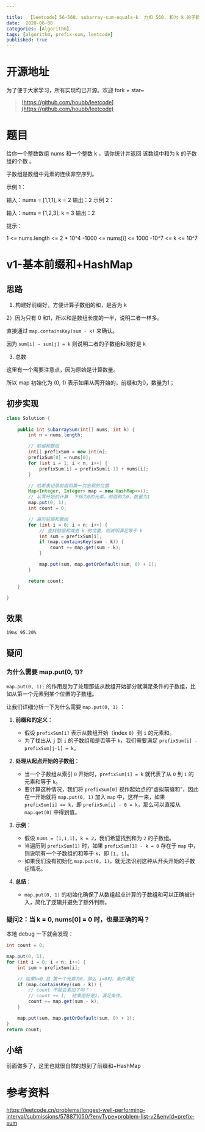 ```yaml
---

title:  【leetcode】56-560. subarray-sum-equals-k  力扣 560. 和为 k 的子数组  前缀和+HashMap
date:  2020-06-08
categories: [Algorithm]
tags: [algorithm, prefix-sum, leetcode]
published: true
---
```


# 开源地址

为了便于大家学习，所有实现均已开源。欢迎 fork + star~

> [https://github.com/houbb/leetcode](https://github.com/houbb/leetcode)

# 题目

给你一个整数数组 nums 和一个整数 k ，请你统计并返回 该数组中和为 k 的子数组的个数 。

子数组是数组中元素的连续非空序列。

示例 1：

输入：nums = [1,1,1], k = 2
输出：2
示例 2：

输入：nums = [1,2,3], k = 3
输出：2
 

提示：

1 <= nums.length <= 2 * 10^4
-1000 <= nums[i] <= 1000
-10^7 <= k <= 10^7

# v1-基本前缀和+HashMap

## 思路

1) 构建好前缀好，方便计算子数组的和，是否为 k

2）因为只有 0 和1，所以和是数组长度的一半，说明二者一样多。

直接通过 `map.containsKey(sum - k)` 来确认。

因为 `sum[i] - sum[j] = k` 则说明二者的子数组和刚好是 k

3) 总数

这里有一个需要注意点，因为原始是计算数量。

所以 map 初始化为 (0, 1) 表示如果从两开始的，前缀和为0，数量为1；

## 初步实现

```java
class Solution {
    
    public int subarraySum(int[] nums, int k) {
        int n = nums.length;

        // 前缀和数组
        int[] prefixSum = new int[n];
        prefixSum[0] = nums[0];
        for (int i = 1; i < n; i++) {
            prefixSum[i] = prefixSum[i-1] + nums[i];
        }

        // 哈希表记录前缀和第一次出现的位置
        Map<Integer, Integer> map = new HashMap<>();
        // 从零开始的计算  下标为0的元素，前缀和为0，数量为1
        map.put(0, 1);
        int count = 0;

        // 遍历前缀和数组
        for (int i = 0; i < n; i++) {
            // 查找前缀和减去 k 的位置，则说明满足等于 k
            int sum = prefixSum[i];
            if (map.containsKey(sum - k)) {
                count += map.get(sum - k);
            }

            map.put(sum, map.getOrDefault(sum, 0) + 1);
        }

        return count;
    }

}
```

## 效果

```
19ms 95.20%
```

## 疑问

### 为什么需要 map.put(0, 1)?

`map.put(0, 1);` 的作用是为了处理那些从数组开始部分就满足条件的子数组，比如从第一个元素到某个位置的子数组。

让我们详细分析一下为什么需要 `map.put(0, 1)` ：

1. **前缀和的定义**：
   - 假设 `prefixSum[i]` 表示从数组开始（index `0`）到 `i` 的元素和。
   - 为了找出从 `j` 到 `i` 的子数组和是否等于 `k`，我们需要满足 `prefixSum[i] - prefixSum[j-1] = k`。

2. **处理从起点开始的子数组**：
   - 当一个子数组从索引 `0` 开始时，`prefixSum[i] = k` 就代表了从 `0` 到 `i` 的元素和等于 `k`。
   - 要计算这种情况，我们将 `prefixSum[0]` 视作起始点的“虚拟前缀和”，因此在一开始就将 `map.put(0, 1)` 加入 `map` 中，这样一来，如果 `prefixSum[i] == k`，即 `prefixSum[i] - 0 = k`，那么可以直接从 `map.get(0)` 中得到值。

3. **示例**：
   - 假设 `nums = [1,1,1]`，`k = 2`，我们希望找到和为 `2` 的子数组。
   - 当遍历到 `prefixSum[1]` 时，如果 `prefixSum[1] - k = 0` 存在于 `map` 中，则说明有一个子数组的和等于 `k`，即 `[1, 1]`。
   - 如果我们没有初始化 `map.put(0, 1)`，就无法识别这种从开头开始的子数组情况。

4. **总结**：
   - `map.put(0, 1)` 的初始化确保了从数组起点计算的子数组和可以正确被计入，简化了逻辑并避免了额外判断。

### 疑问2：当 k = 0, nums[0] = 0 时，也是正确的吗？

本地 debug 一下就会发现：

```java
int count = 0;

map.put(0, 1);
for (int i = 0; i < n; i++) {
    int sum = prefixSum[i];

    // 如果k=0 且 第一个元素为0，那么 i=0时，条件满足
    if (map.containsKey(sum - k)) {
        // count 不就会累加了吗？
        // count += 1;  结果刚好是1，满足条件。
        count += map.get(sum - k);
    }

    map.put(sum, map.getOrDefault(sum, 0) + 1);
}
return count;
````


## 小结

前面做多了，这里也就很自然的想到了前缀和+HashMap


# 参考资料

https://leetcode.cn/problems/longest-well-performing-interval/submissions/578871050/?envType=problem-list-v2&envId=prefix-sum

